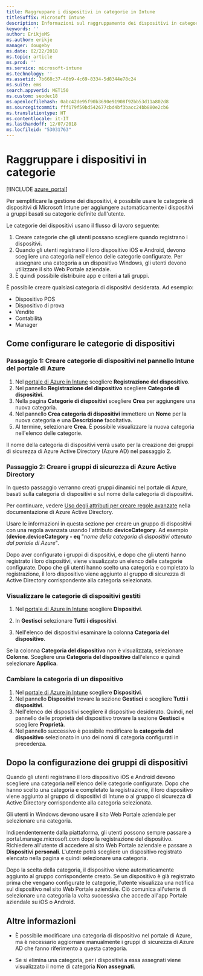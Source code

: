 ```yaml
---
title: Raggruppare i dispositivi in categorie in Intune
titleSuffix: Microsoft Intune
description: Informazioni sul raggruppamento dei dispositivi in categorie per una gestione più semplice.
keywords: ''
author: ErikjeMS
ms.author: erikje
manager: dougeby
ms.date: 02/22/2018
ms.topic: article
ms.prod: ''
ms.service: microsoft-intune
ms.technology: ''
ms.assetid: 7b668c37-40b9-4c69-8334-5d8344e78c24
ms.suite: ems
search.appverid: MET150
ms.custom: seodec18
ms.openlocfilehash: 0abc42de95f90b3690e91908f92bb53d11a802d8
ms.sourcegitcommit: fff179f59bd542677cbd4bf3bacc24bb880e2cb6
ms.translationtype: HT
ms.contentlocale: it-IT
ms.lasthandoff: 12/07/2018
ms.locfileid: "53031763"
---
```

# <a name="categorize-devices-into-groups"></a>Raggruppare i dispositivi in categorie

[!INCLUDE [azure_portal](./includes/azure_portal.md)]

Per semplificare la gestione dei dispositivi, è possibile usare le categorie di dispositivi di Microsoft Intune per aggiungere automaticamente i dispositivi a gruppi basati su categorie definite dall'utente.

Le categorie dei dispositivi usano il flusso di lavoro seguente:
1. Creare categorie che gli utenti possano scegliere quando registrano i dispositivi.
2. Quando gli utenti registrano il loro dispositivo iOS e Android, devono scegliere una categoria nell'elenco delle categorie configurate. Per assegnare una categoria a un dispositivo Windows, gli utenti devono utilizzare il sito Web Portale aziendale.
3. È quindi possibile distribuire app e criteri a tali gruppi.

È possibile creare qualsiasi categoria di dispositivi desiderata. Ad esempio:
- Dispositivo POS
- Dispositivo di prova
- Vendite
- Contabilità
- Manager

## <a name="how-to-configure-device-categories"></a>Come configurare le categorie di dispositivi

### <a name="step-1-create-device-categories-on-the-intune-blade-of-the-azure-portal"></a>Passaggio 1: Creare categorie di dispositivi nel pannello Intune del portale di Azure
1. Nel [portale di Azure in Intune](https://aka.ms/intuneportal) scegliere **Registrazione del dispositivo**.
2. Nel pannello **Registrazione del dispositivo** scegliere **Categorie di dispositivi**.
3. Nella pagina **Categorie di dispositivi** scegliere **Crea** per aggiungere una nuova categoria.
4. Nel pannello **Crea categoria di dispositivi** immettere un **Nome** per la nuova categoria e una **Descrizione** facoltativa.
5. Al termine, selezionare **Crea**. È possibile visualizzare la nuova categoria nell'elenco delle categorie.

Il nome della categoria di dispositivi verrà usato per la creazione dei gruppi di sicurezza di Azure Active Directory (Azure AD) nel passaggio 2.

### <a name="step-2-create-azure-active-directory-security-groups"></a>Passaggio 2: Creare i gruppi di sicurezza di Azure Active Directory
In questo passaggio verranno creati gruppi dinamici nel portale di Azure, basati sulla categoria di dispositivi e sul nome della categoria di dispositivi.

Per continuare, vedere [Uso degli attributi per creare regole avanzate](https://azure.microsoft.com/documentation/articles/active-directory-accessmanagement-groups-with-advanced-rules/#using-attributes-to-create-rules-for-device-objects) nella documentazione di Azure Active Directory.

Usare le informazioni in questa sezione per creare un gruppo di dispositivi con una regola avanzata usando l'attributo **deviceCategory**. Ad esempio (**device.deviceCategory - eq** "*nome della categoria di dispositivi ottenuto dal portale di Azure*".

Dopo aver configurato i gruppi di dispositivi, e dopo che gli utenti hanno registrato i loro dispositivi, viene visualizzato un elenco delle categorie configurate. Dopo che gli utenti hanno scelto una categoria e completato la registrazione, il loro dispositivo viene aggiunto al gruppo di sicurezza di Active Directory corrispondente alla categoria selezionata.

### <a name="view-the-categories-of-devices-that-you-manage"></a>Visualizzare le categorie di dispositivi gestiti

1.  Nel [portale di Azure in Intune](https://aka.ms/intuneportal) scegliere **Dispositivi**.

2.  In **Gestisci** selezionare **Tutti i dispositivi**.

3.  Nell'elenco dei dispositivi esaminare la colonna **Categoria del dispositivo**.

Se la colonna **Categoria del dispositivo** non è visualizzata, selezionare **Colonne**. Scegliere una **Categoria del dispositivo** dall'elenco e quindi selezionare **Applica**.

### <a name="change-the-category-of-a-device"></a>Cambiare la categoria di un dispositivo

1. Nel [portale di Azure in Intune](https://aka.ms/intuneportal) scegliere **Dispositivi**.
2. Nel pannello **Dispositivi** trovare la sezione **Gestisci** e scegliere **Tutti i dispositivi**.
3. Nell'elenco dei dispositivi scegliere il dispositivo desiderato. Quindi, nel pannello delle proprietà del dispositivo trovare la sezione **Gestisci** e scegliere **Proprietà**.
4. Nel pannello successivo è possibile modificare la **categoria del dispositivo** selezionato in uno dei nomi di categoria configurati in precedenza.

## <a name="after-you-configure-device-groups"></a>Dopo la configurazione dei gruppi di dispositivi

Quando gli utenti registrano il loro dispositivo iOS e Android devono scegliere una categoria nell'elenco delle categorie configurate. Dopo che hanno scelto una categoria e completato la registrazione, il loro dispositivo viene aggiunto al gruppo di dispositivi di Intune o al gruppo di sicurezza di Active Directory corrispondente alla categoria selezionata.

Gli utenti in Windows devono usare il sito Web Portale aziendale per selezionare una categoria.

Indipendentemente dalla piattaforma, gli utenti possono sempre passare a portal.manage.microsoft.com dopo la registrazione del dispositivo. Richiedere all'utente di accedere al sito Web Portale aziendale e passare a **Dispositivi personali**. L'utente potrà scegliere un dispositivo registrato elencato nella pagina e quindi selezionare una categoria.

Dopo la scelta della categoria, il dispositivo viene automaticamente aggiunto al gruppo corrispondente creato. Se un dispositivo è già registrato prima che vengano configurate le categorie, l'utente visualizza una notifica sul dispositivo nel sito Web Portale aziendale. Ciò comunica all'utente di selezionare una categoria la volta successiva che accede all'app Portale aziendale su iOS o Android.

## <a name="further-information"></a>Altre informazioni
- È possibile modificare una categoria di dispositivo nel portale di Azure, ma è necessario aggiornare manualmente i gruppi di sicurezza di Azure AD che fanno riferimento a questa categoria.

- Se si elimina una categoria, per i dispositivi a essa assegnati viene visualizzato il nome di categoria **Non assegnati**.
